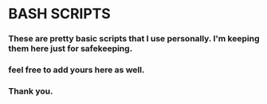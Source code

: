 
# BASH SCRIPTS
### These are pretty basic scripts that I use personally. I'm keeping them here just for safekeeping.
### feel free to add yours here as well.
### Thank you.

